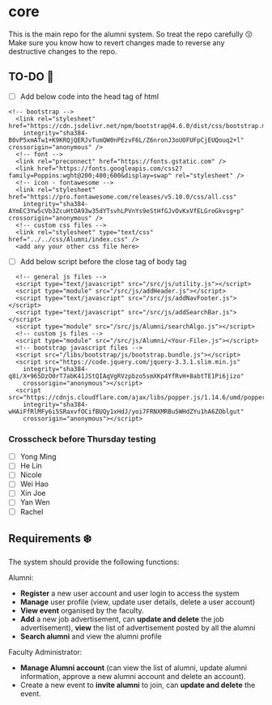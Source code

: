 # core
This is the main repo for the alumni system. So treat the repo carefully :kissing:  
Make sure you know how to revert changes made to reverse any destructive changes to the repo.   

## TO-DO :hugs:
- [ ] Add below code into the head tag of html
```
<!-- bootstrap -->
  <link rel="stylesheet" href="https://cdn.jsdelivr.net/npm/bootstrap@4.6.0/dist/css/bootstrap.min.css"
    integrity="sha384-B0vP5xmATw1+K9KRQjQERJvTumQW0nPEzvF6L/Z6nronJ3oUOFUFpCjEUQouq2+l" crossorigin="anonymous" />
  <!-- font -->
  <link rel="preconnect" href="https://fonts.gstatic.com" />
  <link href="https://fonts.googleapis.com/css2?family=Poppins:wght@200;400;600&display=swap" rel="stylesheet" />
  <!-- icon - fontawesome -->
  <link rel="stylesheet" href="https://pro.fontawesome.com/releases/v5.10.0/css/all.css"
    integrity="sha384-AYmEC3Yw5cVb3ZcuHtOA93w35dYTsvhLPVnYs9eStHfGJvOvKxVfELGroGkvsg+p" crossorigin="anonymous" />
  <!-- custom css files -->
  <link rel="stylesheet" type="text/css" href="../../css/Alumni/index.css" />
  <add any your other css file here>
``` 
- [ ] Add below script before the close tag of body tag
```
  <!-- general js files -->
  <script type="text/javascript" src="/src/js/utility.js"></script>
  <script type="module" src="/src/js/addHeader.js"></script>
  <script type="text/javascript" src="/src/js/addNavFooter.js"></script>
  <script type="text/javascript" src="/src/js/addSearchBar.js"></script>
  <script type="module" src="/src/js/Alumni/searchAlgo.js"></script>
  <!-- custom js files -->
  <script type="module" src="/src/js/Alumni/<Your-File>.js"></script>
  <!-- bootstrap javascript files -->
  <script src="/libs/bootstrap/js/bootstrap.bundle.js"></script>
  <script src="https://code.jquery.com/jquery-3.3.1.slim.min.js"
    integrity="sha384-q8i/X+965DzO0rT7abK41JStQIAqVgRVzpbzo5smXKp4YfRvH+8abtTE1Pi6jizo"
    crossorigin="anonymous"></script>
  <script src="https://cdnjs.cloudflare.com/ajax/libs/popper.js/1.14.6/umd/popper.min.js"
    integrity="sha384-wHAiFfRlMFy6i5SRaxvfOCifBUQy1xHdJ/yoi7FRNXMRBu5WHdZYu1hA6ZOblgut"
    crossorigin="anonymous"></script>
```
### Crosscheck before Thursday testing
- [ ] Yong Ming
- [ ] He Lin
- [ ] Nicole
- [ ] Wei Hao
- [ ] Xin Joe
- [ ] Yan Wen
- [ ] Rachel

## Requirements :snowflake:
The system should provide the following functions: 

Alumni: 
* **Register** a new user account and user login to access the system 
* **Manage** user profile (view, update user details, delete a user account) 
* **View event** organised by the faculty. 
* **Add** a new job advertisement, can **update and delete** the job advertisement), **view** the list of advertisement posted by all the alumni 
* **Search alumni** and view the alumni profile 

Faculty Administrator: 
* **Manage Alumni account** (can view the list of alumni, update alumni information, approve a new alumni account and delete an account). 
* Create a new event to **invite alumni** to join, can **update and delete** the event.